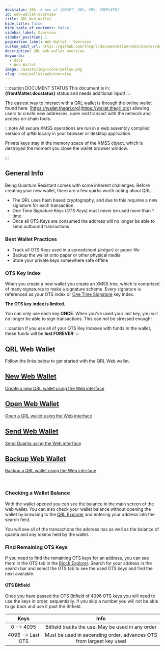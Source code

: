 ```yaml
---
docstatus: 30%  # one of {DRAFT, 30%, 90%, COMPLETE}
id: web-wallet-overview
title: QRL Web Wallet
hide_title: false
hide_table_of_contents: false
sidebar_label: Overview
sidebar_position: 1
pagination_label: Web Wallet - Overview
custom_edit_url: https://github.com/theqrl/documentation/edit/master/docs/basics/what-is-qrl.md
description: QRL web wallet overview.
keywords:
  - docs
  - Web Wallet
image: /assets/img/icons/yellow.png
slug: /use/wallet/web/overview
---
```


:::caution DOCUMENT STATUS 
<span>This document is in: <b>{frontMatter.docstatus}</b> status and needs additional input!</span>
:::





The easiest way to interact with a QRL wallet is through the online wallet found here: [https://wallet.theqrl.org](https://wallet.theqrl.org) allowing users to create new addresses, open and transact with the network and access on-chain tools. 



:::note
All secure XMSS operations are run in a web assembly compiled version of *qrllib* locally in your browser or desktop application. 

Private keys stay in the memory space of the XMSS object, which is destroyed the moment you close the wallet browser window.

:::

## General Info

Being Quantum Resistant comes with some inherent challenges. Before creating your new wallet, there are a few quirks worth noting about QRL. 

* The QRL uses hash based cryptography, and due to this requires a new signature for each transaction.
* One Time Signature Keys (*OTS Keys*) must never be used more than 1 time. 
* Once all OTS Keys are consumed the address will no longer be able to send outbound transactions


### Best Wallet Practices 

* Track all OTS Keys used in a spreadsheet *(ledger)* or paper file
* Backup the wallet onto paper or other physical media 
* Store your private keys somewhere safe offline

 
### OTS Key Index

When you create a new wallet you create an XMSS tree, which is comprised of many signatures to make a signature scheme. Every signature is referenced as your OTS index or [One Time Signature](/build/fundamentals/ots-keys) key index. 

**The OTS key index is limited.** 

You can only use each key **ONCE**. When you've used your last key, you will no longer be able to sign transactions. This can not be stressed enough! 

:::caution
If you use all of your OTS Key Indexes with funds in the wallet, these funds will be **lost FOREVER**!
:::

## QRL Web Wallet

Follow the links below to get started with the QRL Web wallet.




<span>
  <section class="row list_node_modules-@docusaurus-theme-classic-lib-theme-DocCategoryGeneratedIndexPage-styles-module">
        <article class="col col--6 margin-bottom--md">
            <a class="card padding--md cardContainer_node_modules-@docusaurus-theme-classic-lib-theme-DocCard-styles-module" href="/use/wallet/web/new">
                <h2 class="text--truncate cardTitle_node_modules-@docusaurus-theme-classic-lib-theme-DocCard-styles-module" title="Create a new QRL Web Wallet">
                    New Web Wallet
                </h2>
                <p class="text--truncate cardDescription_node_modules-@docusaurus-theme-classic-lib-theme-DocCard-styles-module" 
               title="Create a new QRL wallet using the Web interface">
                    Create a new QRL wallet using the Web interface
                </p>
            </a>
        </article>
        <article class="col col--6 margin-bottom--md">
            <a class="card padding--md cardContainer_node_modules-@docusaurus-theme-classic-lib-theme-DocCard-styles-module" href="/use/wallet/web/open">
                <h2 class="text--truncate cardTitle_node_modules-@docusaurus-theme-classic-lib-theme-DocCard-styles-module" title="Open Web Wallet">
                    Open Web Wallet
                </h2>
                <p class="text--truncate cardDescription_node_modules-@docusaurus-theme-classic-lib-theme-DocCard-styles-module" 
               title="Open a QRL wallet using the Web interface">
                    Open a QRL wallet using the Web interface
                </p>
            </a>
        </article>
        <article class="col col--6 margin-bottom--md">
            <a class="card padding--md cardContainer_node_modules-@docusaurus-theme-classic-lib-theme-DocCard-styles-module" href="/use/wallet/web/send">
                <h2 class="text--truncate cardTitle_node_modules-@docusaurus-theme-classic-lib-theme-DocCard-styles-module" title="Send Web Wallet">
                    Send Web Wallet
                </h2>
                <p class="text--truncate cardDescription_node_modules-@docusaurus-theme-classic-lib-theme-DocCard-styles-module" 
               title="Send Quanta using the Web interface">
                    Send Quanta using the Web interface
                </p>
            </a>
        </article>
        <article class="col col--6 margin-bottom--md">
            <a class="card padding--md cardContainer_node_modules-@docusaurus-theme-classic-lib-theme-DocCard-styles-module" href="/use/wallet/web/backup">
                <h2 class="text--truncate cardTitle_node_modules-@docusaurus-theme-classic-lib-theme-DocCard-styles-module" title="Backup Web Wallet">
                    Backup Web Wallet
                </h2>
                <p class="text--truncate cardDescription_node_modules-@docusaurus-theme-classic-lib-theme-DocCard-styles-module" 
               title="Backup a QRL Web Wallet">
                    Backup a QRL wallet using the Web interface
                </p>
            </a>
        </article>
        <br />
    </section>
</span>


### Checking a Wallet Balance

With the wallet opened you can see the balance in the main screen of the web wallet. You can also check your wallet balance without opening the wallet by browsing to the [QRL Explorer](https://explorer.theqrl.org) and entering your address into the search field.


You will see all of the transactions the address has as well as the balance of quanta and any tokens held by the wallet.

### Find Remaining OTS Keys

If you need to find the remaining OTS keys for an address, you can see them in the OTS tab in the [Block Explorer](https://explorer.theqrl.org). Search for your address in the search bar and select the OTS tab to see the used OTS keys and find the next available.


#### OTS Bitfield 

Once you have passed the OTS Bitfield of 4096 OTS keys you will need to use the keys in order, sequentially. If you skip a number you will not be able to go back and use it past the Bitfield.

| Keys | Info |
|:----:|:----:|
|0 --> 4095 | Bitfield tracks the use. May be used in any order |
| 4096 --> Last OTS | Must be used in ascending order, advances OTS from largest key used |